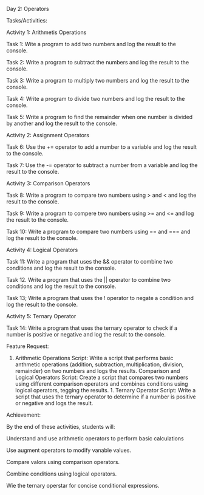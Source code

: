 Day 2: Operators

Tasks/Activities:

Activity 1: Arithmetis Operations

Task 1: Wite a program to add two numbers and log the result to the console.

Task 2: Write a program to subtract the numbers and log the result to the console. 

Task 3: Write a program to multiply two numbers and log the result to the console.

Task 4: Write a program to divide two numbers and log the result to the console.

Task 5: Write a program to find the remainder when one number is divided by another and log the result to the console.

Activity 2: Assignment Operators

Task 6: Use the += operator to add a number to a variable and log the result to the console.

Task 7: Use the -= operator to subtract a number from a variable and log the result to the console.

Activity 3: Comparison Operators

Task 8: Write a program to compare two numbers using > and < and log the result to the console. 

Task 9: Write a program to compere two numbers using >= and <= and log the result to the console.

Task 10: Write a program to compare two numbers using == and === and log the result to the console.

Activity 4: Logical Operators

Task 11: Write a program that uses the && operator to combine two conditions and log the result to the console.

Task 12. Write a program that uses the || operator to combine two conditions and log the result to the console.

Task 13; Write a program that uses the ! operator to negate a condition and log the result to the console.

Activity 5: Ternary Operator

Task 14: Write a program that uses the ternary operator to check if a number is positive or negative and log the result to the console.

Feature Request:

1. Arithmetic Operations Script: Write a script that performs basic anthmetic operations (addition, subtraction, multiplication, division, remainder) on two numbers and logs the results. Comparison and Logical Operators Script: Create a script that compares two numbers using different comparison operators and combines conditions using logical operators, tegging the results. 1. Ternary Operator Script: Write a script that uses the ternary operator to determine if a number is positive or negative and logs the result.

Achievement:

By the end of these activities, students will:

Understand and use arithmetic operators to perform basic calculations

Use augment operators to modify vanable values.

Compare valors using comparison operators.

Combine conditions using logical operators.

Wie the ternary operstar for concise conditional expressions.